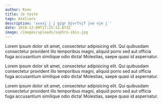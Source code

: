 ```yaml
---
author: Rien
title: Je teste
tags: Ateliers
description: 'xxxxj j j gjgr bjvrfvjf jve vje j '
date: 2019-12-09T17:25:13.873Z
image: /images/uploads/sophro-ibis.jpg
---
```

Lorem ipsum dolor sit amet, consectetur adipisicing elit. Qui quibusdam consectetur provident illo temporibus magni, aliquid porro sed aut officia fuga accusantium similique odio dicta! Molestias, saepe quasi id aspernatur.

Lorem ipsum dolor sit amet, consectetur adipisicing elit. Qui quibusdam consectetur provident illo temporibus magni, aliquid porro sed aut officia fuga accusantium similique odio dicta! Molestias, saepe quasi id aspernatur.

Lorem ipsum dolor sit amet, consectetur adipisicing elit. Qui quibusdam consectetur provident illo temporibus magni, aliquid porro sed aut officia fuga accusantium similique odio dicta! Molestias, saepe quasi id aspernatur.
